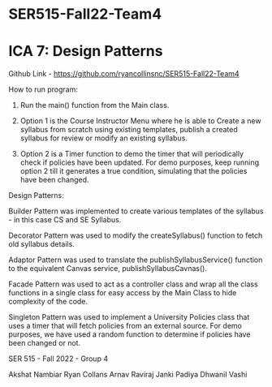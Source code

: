 # SER515-Fall22-Team4
# ICA 7: Design Patterns

Github Link - https://github.com/ryancollinsnc/SER515-Fall22-Team4

How to run program:

1) Run the main() function from the Main class.

2) Option 1 is the Course Instructor Menu where he is able to Create a new syllabus from scratch using existing templates, publish a created syllabus for review or modify an existing syllabus.

3) Option 2 is a Timer function to demo the timer that will periodically check if policies have been updated. For demo purposes, keep running option 2 till it generates a true condition, simulating that the policies have been changed.



Design Patterns:

Builder Pattern was implemented to create various templates of the syllabus - in this case CS and SE Syllabus.

Decorator Pattern was used to modify the createSyllabus() function to fetch old syllabus details.

Adaptor Pattern was used to translate the publishSyllabusService() function to the equivalent Canvas service, publishSyllabusCavnas().

Facade Pattern was used to act as a controller class and wrap all the class functions in a single class for easy access by the Main Class to hide complexity of the code.

Singleton Pattern was used to implement a University Policies class that uses a timer that will fetch policies from an external source. For demo purposes, we have used a random function to determine if policies have been changed or not.



SER 515 - Fall 2022 - Group 4

Akshat Nambiar
Ryan Collans
Arnav Raviraj
Janki Padiya
Dhwanil Vashi
